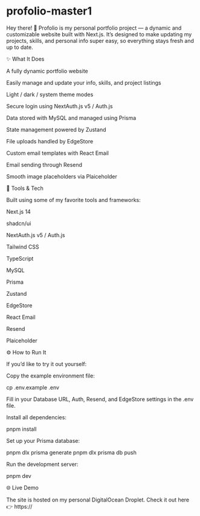 # profolio-master1

Hey there! 👋
Profolio is my personal portfolio project — a dynamic and customizable website built with Next.js. It’s designed to make updating my projects, skills, and personal info super easy, so everything stays fresh and up to date.

✨ What It Does

A fully dynamic portfolio website

Easily manage and update your info, skills, and project listings

Light / dark / system theme modes

Secure login using NextAuth.js v5 / Auth.js

Data stored with MySQL and managed using Prisma

State management powered by Zustand

File uploads handled by EdgeStore

Custom email templates with React Email

Email sending through Resend

Smooth image placeholders via Plaiceholder

🧰 Tools & Tech

Built using some of my favorite tools and frameworks:

Next.js 14

shadcn/ui

NextAuth.js v5 / Auth.js

Tailwind CSS

TypeScript

MySQL

Prisma

Zustand

EdgeStore

React Email

Resend

Plaiceholder

⚙️ How to Run It

If you’d like to try it out yourself:

Copy the example environment file:

cp .env.example .env


Fill in your Database URL, Auth, Resend, and EdgeStore settings in the .env file.

Install all dependencies:

pnpm install


Set up your Prisma database:

pnpm dlx prisma generate
pnpm dlx prisma db push


Run the development server:

pnpm dev

🌐 Live Demo

The site is hosted on my personal DigitalOcean Droplet.
Check it out here 👉 https://

